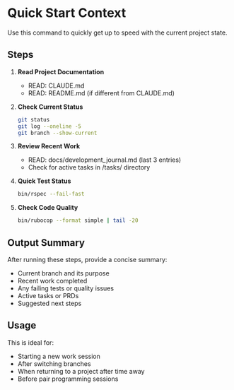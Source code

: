 # Quick Start Context

Use this command to quickly get up to speed with the current project state.

## Steps

1. **Read Project Documentation**
   - READ: CLAUDE.md
   - READ: README.md (if different from CLAUDE.md)

2. **Check Current Status**
   ```bash
   git status
   git log --oneline -5
   git branch --show-current
   ```

3. **Review Recent Work**
   - READ: docs/development_journal.md (last 3 entries)
   - Check for active tasks in /tasks/ directory

4. **Quick Test Status**
   ```bash
   bin/rspec --fail-fast
   ```

5. **Check Code Quality**
   ```bash
   bin/rubocop --format simple | tail -20
   ```

## Output Summary

After running these steps, provide a concise summary:
- Current branch and its purpose
- Recent work completed
- Any failing tests or quality issues
- Active tasks or PRDs
- Suggested next steps

## Usage

This is ideal for:
- Starting a new work session
- After switching branches
- When returning to a project after time away
- Before pair programming sessions